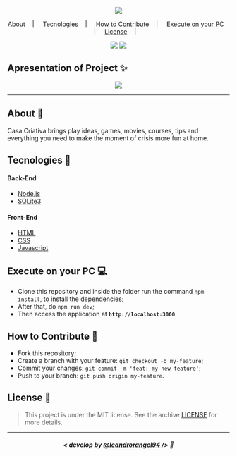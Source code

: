 <p align="center">
  <image src="https://user-images.githubusercontent.com/39461509/84526109-1d5d5200-acb3-11ea-9ef7-e09b07331847.png"/>
  </br>
</p>

<p align="center">
  <a href="#about-memo">About</a>&nbsp;&nbsp;&nbsp; | &nbsp;&nbsp;&nbsp;
  <a href="#tecnologies-rocket">Tecnologies</a>&nbsp;&nbsp;&nbsp; | &nbsp;&nbsp;&nbsp;
  <a href="#how-to-contribute-">How to Contribute</a>&nbsp;&nbsp;&nbsp; | &nbsp;&nbsp;&nbsp;
  <a href="#execute-on-your-pc-computer">Execute on your PC</a>&nbsp;&nbsp;&nbsp; | &nbsp;&nbsp;&nbsp;
  <a href="#license-scroll">License</a>&nbsp;&nbsp;&nbsp; | &nbsp;&nbsp;&nbsp;

</p>

<p align="center">
<image src="https://img.shields.io/github/last-commit/leandrorangel94/casa-criativa?color=FF5E84"/>
<image src="https://img.shields.io/apm/l/vim-mode?color=FF5E84"/>
</p>

## Apresentation of Project :sparkles:

<p align="center">
<image src="https://user-images.githubusercontent.com/39461509/84611489-6ae4e500-ae94-11ea-8f3f-4f6bd5491c63.png" />
</p>

---

## About :memo:

Casa Criativa brings play ideas, games, movies, courses, tips and everything you need to make the moment of crisis more fun at home.

## Tecnologies :rocket:

#### Back-End
- <a href="https://nodejs.org/pt-br/docs/">Node.js</a>
- <a href="https://www.sqlite.org/docs.html">SQLite3</a>

#### Front-End
- <a href="https://devdocs.io/html/">HTML</a>
- <a href="https://devdocs.io/css/">CSS</a>
- <a href="https://devdocs.io/javascript/">Javascript</a>

## Execute on your PC :computer:

- Clone this repository and inside the folder run the command `npm install`, to install the dependencies;
- After that, do `npm run dev`;
- Then access the application at <strong> `http://localhost:3000` </strong>

## How to Contribute 🤔

- Fork this repository;
- Create a branch with your feature: `git checkout -b my-feature`;
- Commit your changes: `git commit -m 'feat: my new feature'`;
- Push to your branch: `git push origin my-feature`.

## License :scroll:

> This project is under the MIT license. See the archive [LICENSE](LICENSE) for more details.

---

##### <p align="center"><strong>< develop by <a href="http://github.com/leandrorangel94/">@leandrorangel94</strong></a> /> :wave:</p>
